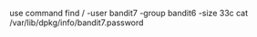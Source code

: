 use command    find / -user bandit7 -group bandit6 -size 33c
cat /var/lib/dpkg/info/bandit7.password

